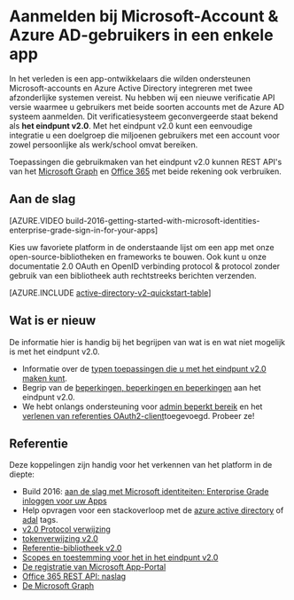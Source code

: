<properties
    pageTitle="v2.0 eindpunt overzicht | Microsoft Azure"
    description="Een inleiding tot het bouwen van apps met zowel Microsoft-Account en Azure Active Directory aanmelden."
    services="active-directory"
    documentationCenter=""
    authors="dstrockis"
    manager="mbaldwin"
    editor=""/>

<tags
    ms.service="active-directory"
    ms.workload="identity"
    ms.tgt_pltfrm="na"
    ms.devlang="na"
    ms.topic="article"
    ms.date="09/27/2016"
    ms.author="dastrock"/>

# <a name="sign-in-microsoft-account--azure-ad-users-in-a-single-app"></a>Aanmelden bij Microsoft-Account & Azure AD-gebruikers in een enkele app

In het verleden is een app-ontwikkelaars die wilden ondersteunen Microsoft-accounts en Azure Active Directory integreren met twee afzonderlijke systemen vereist.  Nu hebben wij een nieuwe verificatie API versie waarmee u gebruikers met beide soorten accounts met de Azure AD systeem aanmelden.  Dit verificatiesysteem geconvergeerde staat bekend als **het eindpunt v2.0**.  Met het eindpunt v2.0 kunt een eenvoudige integratie u een doelgroep die miljoenen gebruikers met een account voor zowel persoonlijke als werk/school omvat bereiken.

Toepassingen die gebruikmaken van het eindpunt v2.0 kunnen REST API's van het [Microsoft Graph](https://graph.microsoft.io) en [Office 365](https://msdn.microsoft.com/office/office365/howto/authenticate-Office-365-APIs-using-v2) met beide rekening ook verbruiken.

<!-- For a quick introduction to the v2.0 endpoint, please view the [Getting Started with Microsoft Identities: Enterprise Grade Sign In For Your Apps](https://azure.microsoft.com/documentation/videos/build-2016-getting-started-with-microsoft-identities-enterprise-grade-sign-in-for-your-apps/) video. -->

## <a name="getting-started"></a>Aan de slag
[AZURE.VIDEO build-2016-getting-started-with-microsoft-identities-enterprise-grade-sign-in-for-your-apps]

Kies uw favoriete platform in de onderstaande lijst om een app met onze open-source-bibliotheken en frameworks te bouwen.  Ook kunt u onze documentatie 2.0 OAuth en OpenID verbinding protocol & protocol zonder gebruik van een bibliotheek auth rechtstreeks berichten verzenden.

<!-- TODO: Finalize this table  -->
[AZURE.INCLUDE [active-directory-v2-quickstart-table](../../includes/active-directory-v2-quickstart-table.md)]

## <a name="whats-new"></a>Wat is er nieuw
De informatie hier is handig bij het begrijpen van wat is en wat niet mogelijk is met het eindpunt v2.0.

- Informatie over de [typen toepassingen die u met het eindpunt v2.0 maken kunt](active-directory-v2-flows.md).
- Begrip van de [beperkingen, beperkingen en beperkingen](active-directory-v2-limitations.md) aan het eindpunt v2.0.
- We hebt onlangs ondersteuning voor [admin beperkt bereik](active-directory-v2-scopes.md) en het [verlenen van referenties OAuth2-client](active-directory-v2-protocols-oauth-client-creds.md)toegevoegd.  Probeer ze!

## <a name="reference"></a>Referentie
Deze koppelingen zijn handig voor het verkennen van het platform in de diepte:

- Build 2016: [aan de slag met Microsoft identiteiten: Enterprise Grade inloggen voor uw Apps](https://azure.microsoft.com/documentation/videos/build-2016-getting-started-with-microsoft-identities-enterprise-grade-sign-in-for-your-apps/)
- Help opvragen voor een stackoverloop met de [azure active directory](http://stackoverflow.com/questions/tagged/azure-active-directory) of [adal](http://stackoverflow.com/questions/tagged/adal) tags.
- [v2.0 Protocol verwijzing](active-directory-v2-protocols.md)
- [tokenverwijzing v2.0](active-directory-v2-tokens.md)
- [Referentie-bibliotheek v2.0](active-directory-v2-libraries.md)
- [Scopes en toestemming voor het in het eindpunt v2.0](active-directory-v2-scopes.md)
- [De registratie van Microsoft App-Portal](https://apps.dev.microsoft.com/?referrer=https://azure.microsoft.com/documentation/articles&deeplink=/appList)
- [Office 365 REST API: naslag](https://msdn.microsoft.com/office/office365/howto/authenticate-Office-365-APIs-using-v2)
- [De Microsoft Graph](https://graph.microsoft.io)